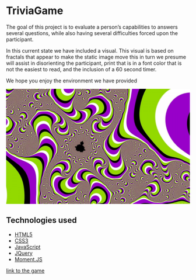 # TriviaGame
The goal of this project is to evaluate a person’s capabilities to answers several questions, 
while also having several difficulties forced upon the participant.

In this current state we have included a visual. This visual is based on fractals that appear to make the static image move
this in turn we presume will assist in disorienting the participant, 
print that is in a font color that is not the easiest to read,
and the inclusion of a 60 second timer.

We hope you enjoy the environment we have provided  

![picture of background](https://github.com/welljer/TriviaGame/blob/master/assets/images/perception.jpeg)

## Technologies used

* [HTML5](https://www.w3.org/TR/html52/)
* [CSS3](http://www.css3.info/)
* [JavaScript](https://www.javascript.com/)
* [JQuery](https://code.jquery.com/)
* [Moment.JS](https://momentjs.com/docs/)

[link to the game](https://welljer.github.io/TriviaGame/)
